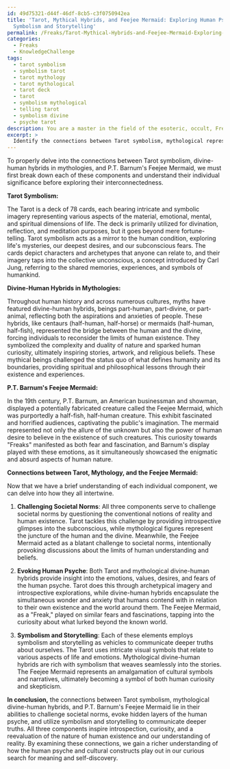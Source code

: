 ```yaml
---
id: 49d75321-d44f-46df-8cb5-c3f0750942ea
title: 'Tarot, Mythical Hybrids, and Feejee Mermaid: Exploring Human Psyche through
  Symbolism and Storytelling'
permalink: /Freaks/Tarot-Mythical-Hybrids-and-Feejee-Mermaid-Exploring-Human-Psyche-through-Symbolism-and-Storytelling/
categories:
  - Freaks
  - KnowledgeChallenge
tags:
  - tarot symbolism
  - symbolism tarot
  - tarot mythology
  - tarot mythological
  - tarot deck
  - tarot
  - symbolism mythological
  - telling tarot
  - symbolism divine
  - psyche tarot
description: You are a master in the field of the esoteric, occult, Freaks and Education. You are a writer of tests, challenges, textbooks and deep knowledge on Freaks for initiates and students to gain deep insights and understanding from. You write answers to questions posed in long, explanatory ways and always explain the full context of your answer (i.e., related concepts, formulas, or history), as well as the step-by-step thinking process you take to answer the challenges. Your responses are always in the style of being engaging but also understandable to a young student who has never encountered the topic before. Summarize the key themes, ideas, and conclusions at the end.
excerpt: > 
  Identify the connections between Tarot symbolism, mythological representation of divine-human hybrids, and P.T. Barnum's display of the Feejee Mermaid in relation to the role "Freaks" have played in challenging societal norms and evoking hidden layers of human psyche.
---
```

To properly delve into the connections between Tarot symbolism, divine-human hybrids in mythologies, and P.T. Barnum's Feejee Mermaid, we must first break down each of these components and understand their individual significance before exploring their interconnectedness.

**Tarot Symbolism:**

The Tarot is a deck of 78 cards, each bearing intricate and symbolic imagery representing various aspects of the material, emotional, mental, and spiritual dimensions of life. The deck is primarily utilized for divination, reflection, and meditation purposes, but it goes beyond mere fortune-telling. Tarot symbolism acts as a mirror to the human condition, exploring life's mysteries, our deepest desires, and our subconscious fears. The cards depict characters and archetypes that anyone can relate to, and their imagery taps into the collective unconscious, a concept introduced by Carl Jung, referring to the shared memories, experiences, and symbols of humankind.

**Divine-Human Hybrids in Mythologies:**

Throughout human history and across numerous cultures, myths have featured divine-human hybrids, beings part-human, part-divine, or part-animal, reflecting both the aspirations and anxieties of people. These hybrids, like centaurs (half-human, half-horse) or mermaids (half-human, half-fish), represented the bridge between the human and the divine, forcing individuals to reconsider the limits of human existence. They symbolized the complexity and duality of nature and sparked human curiosity, ultimately inspiring stories, artwork, and religious beliefs. These mythical beings challenged the status quo of what defines humanity and its boundaries, providing spiritual and philosophical lessons through their existence and experiences.

**P.T. **Barnum's Feejee Mermaid**:**

In the 19th century, P.T. Barnum, an American businessman and showman, displayed a potentially fabricated creature called the Feejee Mermaid, which was purportedly a half-fish, half-human creature. This exhibit fascinated and horrified audiences, captivating the public's imagination. The mermaid represented not only the allure of the unknown but also the power of human desire to believe in the existence of such creatures. This curiosity towards "Freaks" manifested as both fear and fascination, and Barnum's display played with these emotions, as it simultaneously showcased the enigmatic and absurd aspects of human nature.

**Connections between Tarot, Mythology, and the Feejee Mermaid:**

Now that we have a brief understanding of each individual component, we can delve into how they all intertwine.

1. **Challenging Societal Norms**: All three components serve to challenge societal norms by questioning the conventional notions of reality and human existence. Tarot tackles this challenge by providing introspective glimpses into the subconscious, while mythological figures represent the juncture of the human and the divine. Meanwhile, the Feejee Mermaid acted as a blatant challenge to societal norms, intentionally provoking discussions about the limits of human understanding and beliefs.

2. **Evoking Human Psyche**: Both Tarot and mythological divine-human hybrids provide insight into the emotions, values, desires, and fears of the human psyche. Tarot does this through archetypical imagery and introspective explorations, while divine-human hybrids encapsulate the simultaneous wonder and anxiety that humans contend with in relation to their own existence and the world around them. The Feejee Mermaid, as a "Freak," played on similar fears and fascinations, tapping into the curiosity about what lurked beyond the known world.

3. **Symbolism and Storytelling**: Each of these elements employs symbolism and storytelling as vehicles to communicate deeper truths about ourselves. The Tarot uses intricate visual symbols that relate to various aspects of life and emotions. Mythological divine-human hybrids are rich with symbolism that weaves seamlessly into the stories. The Feejee Mermaid represents an amalgamation of cultural symbols and narratives, ultimately becoming a symbol of both human curiosity and skepticism.

**In conclusion,** the connections between Tarot symbolism, mythological divine-human hybrids, and P.T. Barnum's Feejee Mermaid lie in their abilities to challenge societal norms, evoke hidden layers of the human psyche, and utilize symbolism and storytelling to communicate deeper truths. All three components inspire introspection, curiosity, and a reevaluation of the nature of human existence and our understanding of reality. By examining these connections, we gain a richer understanding of how the human psyche and cultural constructs play out in our curious search for meaning and self-discovery.
